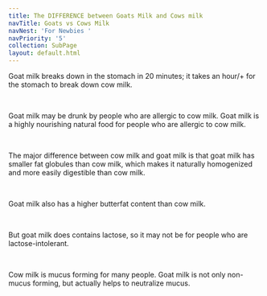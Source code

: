 ```yaml
---
title: The DIFFERENCE between Goats Milk and Cows milk
navTitle: Goats vs Cows Milk
navNest: 'For Newbies '
navPriority: '5'
collection: SubPage
layout: default.html
---
```

Goat milk breaks down in the stomach in 20 minutes; it takes an hour/+ for the stomach to break down cow milk.

<br />

Goat milk may be drunk by people who are allergic to cow milk. Goat milk is a highly nourishing natural food for people who are allergic to cow milk. 

<br />

The major difference between cow milk and goat milk is that goat milk has smaller fat globules than cow milk, which makes it naturally homogenized and more easily digestible than cow milk.

<br />

Goat milk also has a higher butterfat content than cow milk.

<br />

But goat milk does contains lactose, so it may not be for people who are lactose-intolerant.

<br />

Cow milk is mucus forming for many people. Goat milk is not only non-mucus forming, but actually helps to neutralize mucus.

